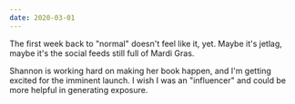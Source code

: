 ```yaml
---
date: 2020-03-01
---
```


The first week back to "normal" doesn't feel like it, yet. Maybe it's jetlag, maybe it's the social feeds still full of Mardi Gras.

Shannon is working hard on making her book happen, and I'm getting excited for the imminent launch. I wish I was an "influencer" and could be more helpful in generating exposure.
